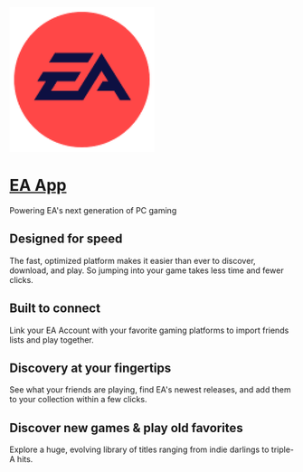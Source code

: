 ﻿![ea-app Logo](https://raw.githubusercontent.com/Zoullx/chocolatey-packages/master/ea-app/ea-app.png "EA App Logo")

# [EA App](https://community.chocolatey.org/packages/ea-app)

Powering EA's next generation of PC gaming

## Designed for speed

The fast, optimized platform makes it easier than ever to discover, download, and play. So jumping into your game takes less time and fewer clicks.

## Built to connect

Link your EA Account with your favorite gaming platforms to import friends lists and play together.

## Discovery at your fingertips

See what your friends are playing, find EA's newest releases, and add them to your collection within a few clicks.

## Discover new games &amp; play old favorites

Explore a huge, evolving library of titles ranging from indie darlings to triple-A hits.
